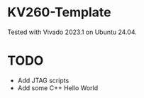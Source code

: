 # KV260-Template

Tested with Vivado 2023.1 on Ubuntu 24.04. 

# TODO 

 - Add JTAG scripts
 - Add some C++ Hello World


